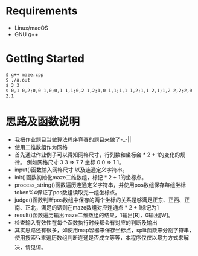 # Requirements
* Linux/macOS
* GNU g++

# Getting Started
```
$ g++ maze.cpp
$ ./a.out
$ 3 3
$ 0,1 0,2;0,0 1,0;0,1 1,1;0,2 1,2;1,0 1,1;1,1 1,2;1,1 2,1;1,2 2,2;2,0 2,1
```

# 思路及函数说明
* 我把作业题目当做算法程序竞赛的题目来做了-_-||
* 使用二维数组作为网格
* 首先通过作业例子可以得知网格尺寸，行列数和坐标会 * 2 + 1的变化的规律。 例如网格尺寸 3 3 => 7 7 坐标 0 0 => 1 1。
* input()函数输入网格尺寸 以及连通定义字符串。
* init()函数初始化maze二维数组，标记 * 2 + 1的坐标点。
* process_string()函数遍历连通定义字符串，并使用pos数组保存每组坐标 token%4保证了pos数组读取完一组坐标点。
* judge()函数判断pos数组中保存的两个坐标的关系是够满足正东、正西、正南、正北，满足的话则在maze数组对应连通点 * 2 + 1标记为1
* result()函数遍历输出maze二维数组的结果，1输出[R]，0输出[W]。
* 检查输入有效性在每个函数执行时候都会有对应的判断及输出
* 其实思路还有很多，如使用map容器来保存坐标点，split函数来分割字符串，使用搜索🔍来遍历数组判断连通是否成立等等，本程序仅仅以暴力方式来解决，请见谅。